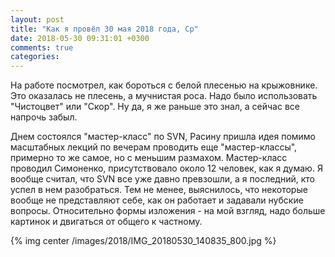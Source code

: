 ```yaml
---
layout: post
title: "Как я провёл 30 мая 2018 года, Ср"
date: 2018-05-30 09:31:01 +0300
comments: true
categories: 
---
```

На работе посмотрел, как бороться с белой плесенью на крыжовнике. Это оказалась не плесень, а мучнистая роса. Надо было использовать "Чистоцвет" или "Скор". Ну да, я же раньше это знал, а сейчас все напрочь забыл.

Днем состоялся "мастер-класс" по SVN, Расину пришла идея помимо масштабных лекций по вечерам проводить еще "мастер-классы", примерно то же самое, но с меньшим размахом. Мастер-класс проводил Симоненко, присутствовало около 12 человек, как я думаю. Я вообще считал, что SVN все уже давно превзошли, а я последний, кто успел в нем разобраться. Тем не менее, выяснилось, что некоторые вообще не представляют себе, как он работает и задавали нубские вопросы. Относительно формы изложения - на мой взгляд, надо больше картинок и двигаться от общего к частному.

{% img center /images/2018/IMG_20180530_140835_800.jpg %}
